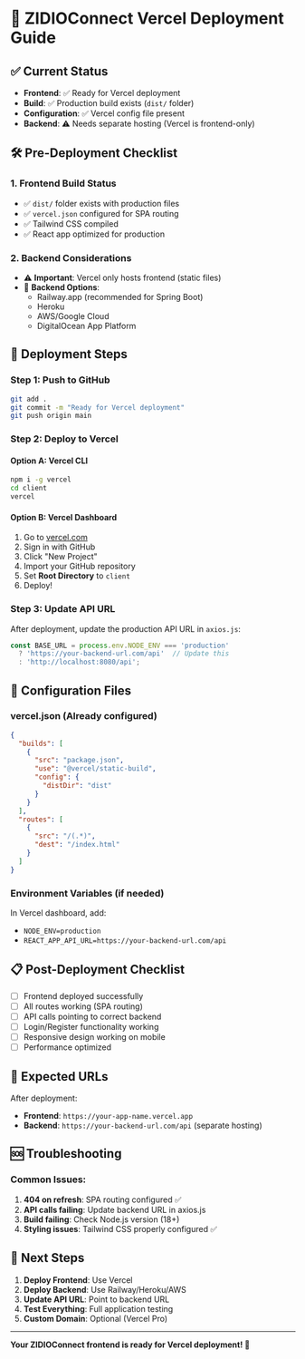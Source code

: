 # 🚀 ZIDIOConnect Vercel Deployment Guide

## ✅ Current Status
- **Frontend**: ✅ Ready for Vercel deployment
- **Build**: ✅ Production build exists (`dist/` folder)
- **Configuration**: ✅ Vercel config file present
- **Backend**: ⚠️ Needs separate hosting (Vercel is frontend-only)

## 🛠️ Pre-Deployment Checklist

### 1. Frontend Build Status
- ✅ `dist/` folder exists with production files
- ✅ `vercel.json` configured for SPA routing
- ✅ Tailwind CSS compiled
- ✅ React app optimized for production

### 2. Backend Considerations
- ⚠️ **Important**: Vercel only hosts frontend (static files)
- 🔧 **Backend Options**:
  - Railway.app (recommended for Spring Boot)
  - Heroku
  - AWS/Google Cloud
  - DigitalOcean App Platform

## 🚀 Deployment Steps

### Step 1: Push to GitHub
```bash
git add .
git commit -m "Ready for Vercel deployment"
git push origin main
```

### Step 2: Deploy to Vercel

#### Option A: Vercel CLI
```bash
npm i -g vercel
cd client
vercel
```

#### Option B: Vercel Dashboard
1. Go to [vercel.com](https://vercel.com)
2. Sign in with GitHub
3. Click "New Project"
4. Import your GitHub repository
5. Set **Root Directory** to `client`
6. Deploy!

### Step 3: Update API URL
After deployment, update the production API URL in `axios.js`:
```javascript
const BASE_URL = process.env.NODE_ENV === 'production' 
  ? 'https://your-backend-url.com/api'  // Update this
  : 'http://localhost:8080/api';
```

## 🔧 Configuration Files

### vercel.json (Already configured)
```json
{
  "builds": [
    {
      "src": "package.json",
      "use": "@vercel/static-build",
      "config": {
        "distDir": "dist"
      }
    }
  ],
  "routes": [
    {
      "src": "/(.*)",
      "dest": "/index.html"
    }
  ]
}
```

### Environment Variables (if needed)
In Vercel dashboard, add:
- `NODE_ENV=production`
- `REACT_APP_API_URL=https://your-backend-url.com/api`

## 📋 Post-Deployment Checklist

- [ ] Frontend deployed successfully
- [ ] All routes working (SPA routing)
- [ ] API calls pointing to correct backend
- [ ] Login/Register functionality working
- [ ] Responsive design working on mobile
- [ ] Performance optimized

## 🔗 Expected URLs

After deployment:
- **Frontend**: `https://your-app-name.vercel.app`
- **Backend**: `https://your-backend-url.com/api` (separate hosting)

## 🆘 Troubleshooting

### Common Issues:
1. **404 on refresh**: SPA routing configured ✅
2. **API calls failing**: Update backend URL in axios.js
3. **Build failing**: Check Node.js version (18+)
4. **Styling issues**: Tailwind CSS properly configured ✅

## 🎯 Next Steps

1. **Deploy Frontend**: Use Vercel
2. **Deploy Backend**: Use Railway/Heroku/AWS
3. **Update API URL**: Point to backend URL
4. **Test Everything**: Full application testing
5. **Custom Domain**: Optional (Vercel Pro)

---

**Your ZIDIOConnect frontend is ready for Vercel deployment! 🎉**
